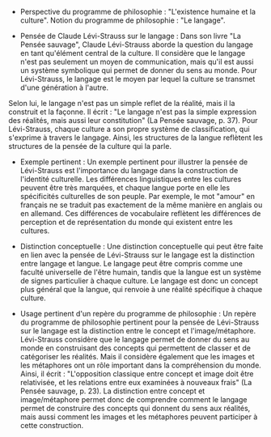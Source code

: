 - Perspective du programme de philosophie : "L'existence humaine et la culture".
Notion du programme de philosophie : "Le langage".

- Pensée de Claude Lévi-Strauss sur le langage :
Dans son livre "La Pensée sauvage", Claude Lévi-Strauss aborde la question du langage en tant qu'élément central de la culture. Il considère que le langage n'est pas seulement un moyen de communication, mais qu'il est aussi un système symbolique qui permet de donner du sens au monde. Pour Lévi-Strauss, le langage est le moyen par lequel la culture se transmet d'une génération à l'autre.

Selon lui, le langage n'est pas un simple reflet de la réalité, mais il la construit et la façonne. Il écrit : "Le langage n'est pas la simple expression des réalités, mais aussi leur constitution" (La Pensée sauvage, p. 37). Pour Lévi-Strauss, chaque culture a son propre système de classification, qui s'exprime à travers le langage. Ainsi, les structures de la langue reflètent les structures de la pensée de la culture qui la parle.

- Exemple pertinent :
Un exemple pertinent pour illustrer la pensée de Lévi-Strauss est l'importance du langage dans la construction de l'identité culturelle. Les différences linguistiques entre les cultures peuvent être très marquées, et chaque langue porte en elle les spécificités culturelles de son peuple. Par exemple, le mot "amour" en français ne se traduit pas exactement de la même manière en anglais ou en allemand. Ces différences de vocabulaire reflètent les différences de perception et de représentation du monde qui existent entre les cultures.

- Distinction conceptuelle :
Une distinction conceptuelle qui peut être faite en lien avec la pensée de Lévi-Strauss sur le langage est la distinction entre langage et langue. Le langage peut être compris comme une faculté universelle de l'être humain, tandis que la langue est un système de signes particulier à chaque culture. Le langage est donc un concept plus général que la langue, qui renvoie à une réalité spécifique à chaque culture.

- Usage pertinent d'un repère du programme de philosophie :
Un repère du programme de philosophie pertinent pour la pensée de Lévi-Strauss sur le langage est la distinction entre le concept et l'image/métaphore. Lévi-Strauss considère que le langage permet de donner du sens au monde en construisant des concepts qui permettent de classer et de catégoriser les réalités. Mais il considère également que les images et les métaphores ont un rôle important dans la compréhension du monde. Ainsi, il écrit : "L'opposition classique entre concept et image doit être relativisée, et les relations entre eux examinées à nouveaux frais" (La Pensée sauvage, p. 23). La distinction entre concept et image/métaphore permet donc de comprendre comment le langage permet de construire des concepts qui donnent du sens aux réalités, mais aussi comment les images et les métaphores peuvent participer à cette construction.
